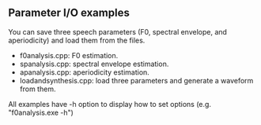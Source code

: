 ## Parameter I/O examples
You can save three speech parameters (F0, spectral envelope, and aperiodicity) and load them from the files.

- f0analysis.cpp: F0 estimation.
- spanalysis.cpp: spectral envelope estimation.
- apanalysis.cpp: aperiodicity estimation.
- loadandsynthesis.cpp: load three parameters and generate a waveform from them.

All examples have -h option to display how to set options (e.g. "f0analysis.exe -h")
